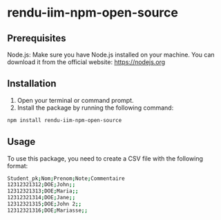 # rendu-iim-npm-open-source

## Prerequisites

Node.js: Make sure you have Node.js installed on your machine. You can download it from the official website: https://nodejs.org


## Installation

1. Open your terminal or command prompt.
2. Install the package by running the following command:

```bash
npm install rendu-iim-npm-open-source
```

## Usage
To use this package, you need to create a CSV file with the following format:

```bash
Student_pk;Nom;Prenom;Note;Commentaire
12312321312;DOE;John;;
12312321313;DOE;Maria;;
12312321314;DOE;Jane;;
12312321315;DOE;John 2;;
12312321316;DOE;Mariasse;;
```


